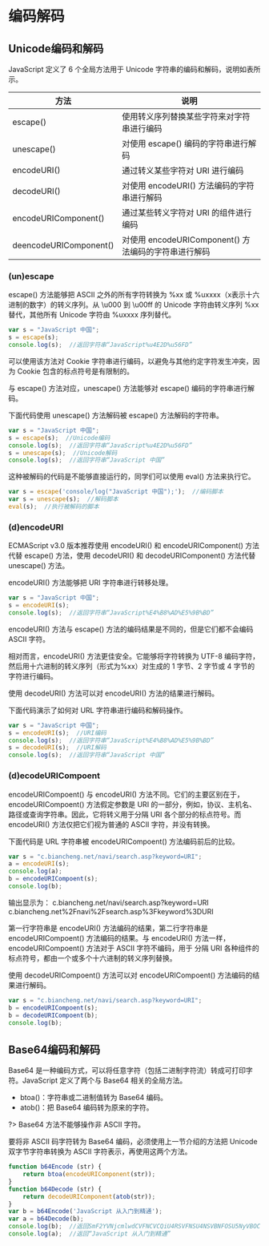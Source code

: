 # 编码解码

## Unicode编码和解码

JavaScript 定义了 6 个全局方法用于 Unicode 字符串的编码和解码，说明如表所示。

| 方法                   | 说明                                                 |
| ---------------------- | ---------------------------------------------------- |
| escape()               | 使用转义序列替换某些字符来对字符串进行编码           |
| unescape()             | 对使用 escape() 编码的字符串进行解码                 |
| encodeURI()            | 通过转义某些字符对 URI 进行编码                      |
| decodeURI()            | 对使用 encodeURI() 方法编码的字符串进行解码          |
| encodeURIComponent()   | 通过某些转义字符对 URI 的组件进行编码                |
| deencodeURIComponent() | 对使用 encodeURIComponent() 方法编码的字符串进行解码 |

### (un)escape

escape() 方法能够把 ASCII 之外的所有字符转换为 %xx 或 %uxxxx（x表示十六进制的数字）的转义序列。从 \u000 到 \u00ff 的 Unicode 字符由转义序列 %xx 替代，其他所有 Unicode 字符由 %uxxxx 序列替代。

```javascript
var s = "JavaScript 中国";
s = escape(s);
console.log(s);  //返回字符串“JavaScript%u4E2D%u56FD”
```

可以使用该方法对 Cookie 字符串进行编码，以避免与其他约定字符发生冲突，因为 Cookie 包含的标点符号是有限制的。

与 escape() 方法对应，unescape() 方法能够对 escape() 编码的字符串进行解码。

下面代码使用 unescape() 方法解码被 escape() 方法解码的字符串。

```javascript
var s = "JavaScript 中国";
s = escape(s);  //Unicode编码
console.log(s);  //返回字符串“JavaScript%u4E2D%u56FD”
s = unescape(s);  //Unicode解码
console.log(s);  //返回字符串“JavaScript 中国”
```

这种被解码的代码是不能够直接运行的，同学们可以使用 eval() 方法来执行它。

```javascript
var s = escape('console/log("JavaScript 中国");');  //编码脚本
var s = unescape(s);  //解码脚本
eval(s);  //执行被解码的脚本
```

### (d)encodeURI

ECMAScript v3.0 版本推荐使用 encodeURI() 和 encodeURIComponent() 方法代替 escape() 方法，使用 decodeURI() 和 decodeURIComponent() 方法代替 unescape() 方法。

encodeURI() 方法能够把 URI 字符串进行转移处理。

```javascript
var s = "JavaScript 中国";
s = encodeURI(s);
console.log(s);  //返回字符串“JavaScript%E4%B8%AD%E5%9B%BD”
```

encodeURI() 方法与 escape() 方法的编码结果是不同的，但是它们都不会编码 ASCII 字符。

相对而言，encodeURI() 方法更佳安全。它能够将字符转换为 UTF-8 编码字符，然后用十六进制的转义序列（形式为%xx）对生成的 1 字节、2 字节或 4 字节的字符进行编码。

使用 decodeURI() 方法可以对 encodeURI() 方法的结果进行解码。

下面代码演示了如何对 URL 字符串进行编码和解码操作。

```javascript
var s = "JavaScript 中国";
s = encodeURI(s);  //URI编码
console.log(s);  //返回字符串“JavaScript%E4%B8%AD%E5%9B%BD”
s = decodeURI(s);  //URI解码
console.log(s);  //返回字符串“JavaScript 中国”
```

### (d)ecodeURICompoent

encodeURICompoent() 与 encodeURI() 方法不同。它们的主要区别在于，encodeURICompoent() 方法假定参数是 URI 的一部分，例如，协议、主机名、路径或查询字符串。因此，它将转义用于分隔 URI 各个部分的标点符号。而 encodeURI() 方法仅把它们视为普通的 ASCII 字符，并没有转换。

下面代码是 URL 字符串被 encodeURICompoent() 方法编码前后的比较。

```javascript
var s = "c.biancheng.net/navi/search.asp?keyword=URI";
a = encodeURI(s);
console.log(a);
b = encodeURICompoent(s);
console.log(b);
```

输出显示为：
c.biancheng.net/navi/search.asp?keyword=URI
c.biancheng.net%2Fnavi%2Fsearch.asp%3Fkeyword%3DURI

第一行字符串是 encodeURI() 方法编码的结果，第二行字符串是 encodeURICompoent() 方法编码的结果。与 encodeURI() 方法一样，encodeURICompoent() 方法对于 ASCII 字符不编码，用于 分隔 URI 各种组件的标点符号，都由一个或多个十六进制的转义序列替换。

使用 decodeURICompoent() 方法可以对 encodeURICompoent() 方法编码的结果进行解码。

```javascript
var s = "c.biancheng.net/navi/search.asp?keyword=URI";
b = encodeURICompoent(s);
b = decodeURICompoent(b);
console.log(b);
```

## Base64编码和解码

Base64 是一种编码方式，可以将任意字符（包括二进制字符流）转成可打印字符。JavaScript 定义了两个与 Base64 相关的全局方法。

- btoa()：字符串或二进制值转为 Base64 编码。
- atob()：把 Base64 编码转为原来的字符。

?> Base64 方法不能够操作非 ASCII 字符。

要将非 ASCII 码字符转为 Base64 编码，必须使用上一节介绍的方法把 Unicode 双字节字符串转换为 ASCII 字符表示，再使用这两个方法。

```javascript
function b64Encode (str) {
    return btoa(encodeURIComponent(str));
}
function b64Decode (str) {
    return decodeURIComponent(atob(str));
}
var b = b64Encode('JavaScript 从入门到精通');
var a = b64Decode(b);
console.log(b);  //返回SmF2YVNjcmlwdCVFNCVCQiU4RSVFNSU4NSVBNFOSU5NyVBOCVFNSU4OCVCMCVFNyVCMiVCRSVFOSU4MCU5QQ==
console.log(a);  //返回“JavaScript 从入门到精通”
```